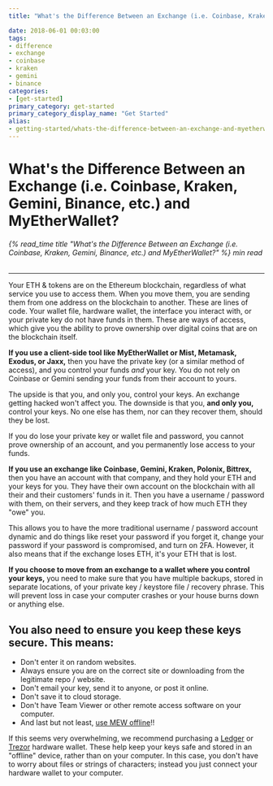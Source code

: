 ```yaml
---
title: "What's the Difference Between an Exchange (i.e. Coinbase, Kraken, Gemini, Binance, etc.) and MyEtherWallet?"

date: 2018-06-01 00:03:00
tags:
- difference
- exchange
- coinbase
- kraken
- gemini
- binance
categories:
- [get-started]
primary_category: get-started
primary_category_display_name: "Get Started"
alias:
- getting-started/whats-the-difference-between-an-exchange-and-myetherwallet.html
---
```


# **What's the Difference Between an Exchange (i.e. Coinbase, Kraken, Gemini, Binance, etc.) and MyEtherWallet?**

###### {% read_time title "What's the Difference Between an Exchange (i.e. Coinbase, Kraken, Gemini, Binance, etc.) and MyEtherWallet?" %} min read

* * *

Your ETH & tokens are on the Ethereum blockchain, regardless of what service you use to access them. When you move them, you are sending them from one address on the blockchain to another. These are lines of code. Your wallet file, hardware wallet, the interface you interact with, or your private key do not have funds in them. These are ways of access, which give you the ability to prove ownership over digital coins that are on the blockchain itself.

**If you use a client-side tool like MyEtherWallet or Mist, Metamask, Exodus, or Jaxx,** then you have the private key (or a similar method of access), and you control your funds _and_ your key. You do not rely on Coinbase or Gemini sending your funds from their account to yours.

The upside is that you, and only you, control your keys. An exchange getting hacked won't affect you. The downside is that you, **and only you,** control your keys. No one else has them, nor can they recover them, should they be lost.

If you do lose your private key or wallet file and password, you cannot prove ownership of an account, and you permanently lose access to your funds.

**If you use an exchange like Coinbase, Gemini, Kraken, Polonix, Bittrex,** then you have an account with that company, and they hold your ETH and your keys for you. They have their own account on the blockchain with all their and their customers' funds in it. Then you have a username / password with them, on their servers, and they keep track of how much ETH they "owe" you.

This allows you to have the more traditional username / password account dynamic and do things like reset your password if you forget it, change your password if your password is compromised, and turn on 2FA. However, it also means that if the exchange loses ETH, it's your ETH that is lost.

**If you choose to move from an exchange to a wallet where you control your keys,** you need to make sure that you have multiple backups, stored in separate locations, of your private key / keystore file / recovery phrase. This will prevent loss in case your computer crashes or your house burns down or anything else.

## **You also need to ensure you keep these keys secure. This means:**

-   Don't enter it on random websites.
-   Always ensure you are on the correct site or downloading from the legitimate repo / website.
-   Don't email your key, send it to anyone, or post it online.
-   Don't save it to cloud storage.
-   Don't have Team Viewer or other remote access software on your computer.
-   And last but not least, [use MEW offline][mewoffline]!!

If this seems very overwhelming, we recommend purchasing a [Ledger][ledger] or [Trezor][trezor] hardware wallet. These help keep your keys safe and stored in an "offline" device, rather than on your computer. In this case, you don't have to worry about files or strings of characters; instead you just connect your hardware wallet to your computer.

[ledger]: https://www.ledger.com/?r=fa4b

[trezor]: https://shop.trezor.io/?a=myetherwallet.com

[mewoffline]: /@@@@@@/offline/using-mew-offline/
